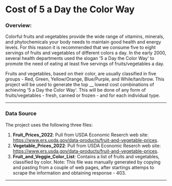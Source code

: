 # Cost of 5 a Day the Color Way 

### Overview:

Colorful fruits and vegetables provide the wide range of vitamins, minerals, and phytochemicals your body needs to maintain good health and energy levels. For this reason it is recommended that we consume five to eight servings of fruits and vegetables of different colors a day. In the early 2000, several health departments used the slogan '5 a Day the Color Way' to promote the need of eating at least five servings of fruits/vegetables a day.

Fruits and vegetables, based on their color,  are usually classified in five groups - Red, Green, Yellow/Orange, Blue/Purple, and While/tan/brow.  This project will be used to generate the top __ lowest cost combinations of achieving '5 a Day the Color Way'. This will be done of any form of fruits/vegetables - fresh, canned or frozen - and for each individual type.


---

### Data Source

The project uses the following three files: 

1. **Fruit_Prices_2022**: Pull from USDA Economic Reserch web site: https://www.ers.usda.gov/data-products/fruit-and-vegetable-prices.
2. **Vegetable_Prices_2022**: Pull from USDA Economic Reserch web site: https://www.ers.usda.gov/data-products/fruit-and-vegetable-prices.
3. **Fruit_and_Veggie_Color_List**: Contains a list of fruits and vegetables, classified by color.
    Note: This file was manually generated by copying and pasting from a couple of web pages, after startings attemps to scrape the information and obtaining response - 403.

---

